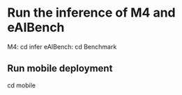 # Run the inference of M4 and eAIBench 
M4: cd infer
eAIBench: cd Benchmark

## Run mobile deployment
cd mobile
